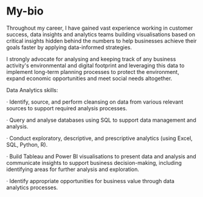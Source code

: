 # My-bio

Throughout my career, I have gained vast experience working in customer success, data insights and analytics teams building visualisations based on critical insights hidden behind the numbers to help businesses achieve their goals faster by applying data-informed strategies.

I strongly advocate for analysing and keeping track of any business activity's environmental and digital footprint and leveraging this data to implement long-term planning processes to protect the environment, expand economic opportunities and meet social needs altogether.

Data Analytics skills:

· Identify, source, and perform cleansing on data from various relevant sources to support required analysis processes.

· Query and analyse databases using SQL to support data management and analysis.

· Conduct exploratory, descriptive, and prescriptive analytics (using Excel, SQL, Python, R).

· Build Tableau and Power BI visualisations to present data and analysis and communicate insights to support business decision-making, including identifying areas for further analysis and exploration.

· Identify appropriate opportunities for business value through data analytics processes.
